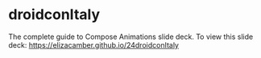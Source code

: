 # droidconItaly 
The complete guide to Compose Animations slide deck. To view this slide deck: https://elizacamber.github.io/24droidconItaly
